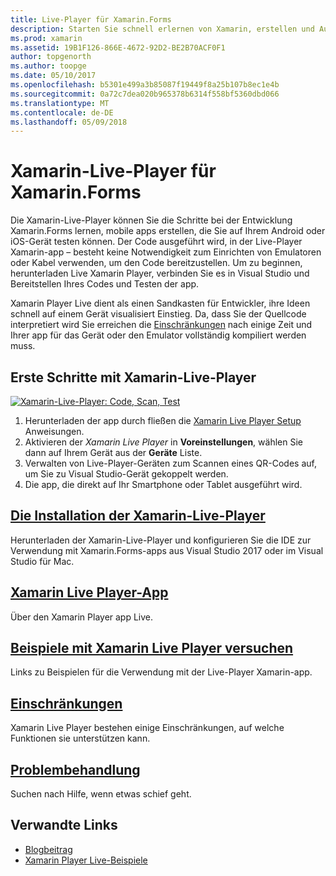 ```yaml
---
title: Live-Player für Xamarin.Forms
description: Starten Sie schnell erlernen von Xamarin, erstellen und Ausführen von apps auf Ihrem Android oder iOS-Gerät.
ms.prod: xamarin
ms.assetid: 19B1F126-866E-4672-92D2-BE2B70ACF0F1
author: topgenorth
ms.author: toopge
ms.date: 05/10/2017
ms.openlocfilehash: b5301e499a3b85087f19449f8a25b107b8ec1e4b
ms.sourcegitcommit: 0a72c7dea020b965378b6314f558bf5360dbd066
ms.translationtype: MT
ms.contentlocale: de-DE
ms.lasthandoff: 05/09/2018
---
```

# <a name="xamarin-live-player-for-xamarinforms"></a>Xamarin-Live-Player für Xamarin.Forms

Die Xamarin-Live-Player können Sie die Schritte bei der Entwicklung Xamarin.Forms lernen, mobile apps erstellen, die Sie auf Ihrem Android oder iOS-Gerät testen können. Der Code ausgeführt wird, in der Live-Player Xamarin-app – besteht keine Notwendigkeit zum Einrichten von Emulatoren oder Kabel verwenden, um den Code bereitzustellen. Um zu beginnen, herunterladen Live Xamarin Player, verbinden Sie es in Visual Studio und Bereitstellen Ihres Codes und Testen der app. 

Xamarin Player Live dient als einen Sandkasten für Entwickler, ihre Ideen schnell auf einem Gerät visualisiert Einstieg. Da, dass Sie der Quellcode interpretiert wird Sie erreichen die [Einschränkungen](limitations.md) nach einige Zeit und Ihrer app für das Gerät oder den Emulator vollständig kompiliert werden muss.

## <a name="get-started-with-xamarin-live-player"></a>Erste Schritte mit Xamarin-Live-Player

[![Xamarin-Live-Player: Code, Scan, Test](images/xamarin-live.png)](images/xamarin-live-sml.png#lightbox)

1. Herunterladen der app durch fließen die [Xamarin Live Player Setup](install.md) Anweisungen.
2. Aktivieren der *Xamarin Live Player* in **Voreinstellungen**, wählen Sie dann auf Ihrem Gerät aus der **Geräte** Liste.
2. Verwalten von Live-Player-Geräten zum Scannen eines QR-Codes auf, um Sie zu Visual Studio-Gerät gekoppelt werden.
3. Die app, die direkt auf Ihr Smartphone oder Tablet ausgeführt wird.

## <a name="xamarin-live-player-setupinstallmd"></a>[Die Installation der Xamarin-Live-Player](install.md)

Herunterladen der Xamarin-Live-Player und konfigurieren Sie die IDE zur Verwendung mit Xamarin.Forms-apps aus Visual Studio 2017 oder im Visual Studio für Mac. 

## <a name="xamarin-live-player-appplayermd"></a>[Xamarin Live Player-App](player.md)

Über den Xamarin Player app Live.

## <a name="samples-to-try-with-xamarin-live-playersamplesmd"></a>[Beispiele mit Xamarin Live Player versuchen](samples.md)

Links zu Beispielen für die Verwendung mit der Live-Player Xamarin-app.

## <a name="limitationslimitationsmd"></a>[Einschränkungen](limitations.md)

Xamarin Live Player bestehen einige Einschränkungen, auf welche Funktionen sie unterstützen kann.

## <a name="troubleshootingtroubleshootingmd"></a>[Problembehandlung](troubleshooting.md)

Suchen nach Hilfe, wenn etwas schief geht.


## <a name="related-links"></a>Verwandte Links

- [Blogbeitrag](https://blog.xamarin.com/live-player/)
- [Xamarin Player Live-Beispiele](https://developer.xamarin.com/samples/xamarin-live-player/all/)
